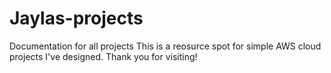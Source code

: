 # Jaylas-projects
Documentation for all projects
This is a reosurce spot for simple AWS cloud projects I've designed.
Thank you for visiting!
